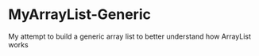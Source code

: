 # MyArrayList-Generic
My attempt to build a generic array list to better understand how ArrayList works
